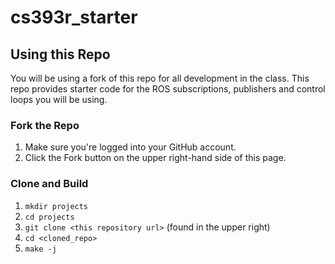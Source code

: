 # cs393r_starter

## Using this Repo
You will be using a fork of this repo for all development in the class. This repo provides starter code for the ROS subscriptions, publishers and control loops you will be using.

### Fork the Repo
1. Make sure you're logged into your GitHub account.
1. Click the Fork button on the upper right-hand side of this page.

### Clone and Build
1. `mkdir projects`
1. `cd projects`
1. `git clone <this repository url>` (found in the upper right)
1. `cd <cloned_repo>`
1. `make -j`
